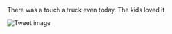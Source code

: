 There was a touch a truck even today. The kids loved it


![Tweet image](/assets/crosspoast/Gujs_e3WIAAXEGG.jpg)

